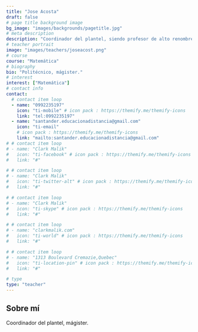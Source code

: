 ```yaml
---
title: "Jose Acosta"
draft: false
# page title background image
bg_image: "images/backgrounds/pagetitle.jpg"
# meta description
description: "Coordinador del plantel, siendo profesor de alto renombre y bastante experiencia."
# teacher portrait
image: "images/teachers/joseacost.png"
# course
course: "Matemática"
# biography
bio: "Politécnico, mágister."
# interest
interest: ["Matemática"]
# contact info
contact:
  # contact item loop
  - name: "0992235197"
    icon: "ti-mobile" # icon pack : https://themify.me/themify-icons
    link: "tel:0992235197"
  - name: "santander.educacionadistancia@gmail.com"
    icon: "ti-email"
    # icon pack : https://themify.me/themify-icons
    link: "mailto:santander.educacionadistancia@gmail.com"
# # contact item loop
# - name: "Clark Malik"
#   icon: "ti-facebook" # icon pack : https://themify.me/themify-icons
#   link: "#"

# # contact item loop
# - name: "Clark Malik"
#   icon: "ti-twitter-alt" # icon pack : https://themify.me/themify-icons
#   link: "#"

# # contact item loop
# - name: "Clark Malik"
#   icon: "ti-skype" # icon pack : https://themify.me/themify-icons
#   link: "#"

# # contact item loop
# - name: "clarkmalik.com"
#   icon: "ti-world" # icon pack : https://themify.me/themify-icons
#   link: "#"

# # contact item loop
# - name: "1313 Boulevard Cremazie,Quebec"
#   icon: "ti-location-pin" # icon pack : https://themify.me/themify-icons
#   link: "#"

# type
type: "teacher"
---
```


## Sobre mí

Coordinador del plantel, mágister.
